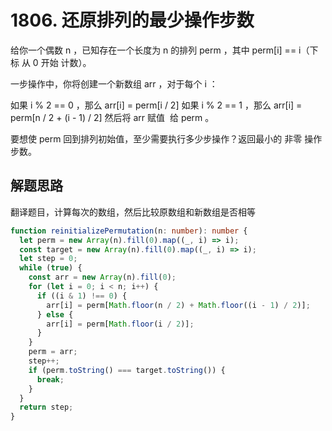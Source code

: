 # 1806. 还原排列的最少操作步数

给你一个偶数 n​​​​​​ ，已知存在一个长度为 n 的排列 perm ，其中 perm[i] == i​（下标 从 0 开始 计数）。

一步操作中，你将创建一个新数组 arr ，对于每个 i ：

如果 i % 2 == 0 ，那么 arr[i] = perm[i / 2]
如果 i % 2 == 1 ，那么 arr[i] = perm[n / 2 + (i - 1) / 2]
然后将 arr​​ 赋值 ​​ 给 perm 。

要想使 perm 回到排列初始值，至少需要执行多少步操作？返回最小的 非零 操作步数。

## 解题思路

翻译题目，计算每次的数组，然后比较原数组和新数组是否相等

```typescript
function reinitializePermutation(n: number): number {
  let perm = new Array(n).fill(0).map((_, i) => i);
  const target = new Array(n).fill(0).map((_, i) => i);
  let step = 0;
  while (true) {
    const arr = new Array(n).fill(0);
    for (let i = 0; i < n; i++) {
      if ((i & 1) !== 0) {
        arr[i] = perm[Math.floor(n / 2) + Math.floor((i - 1) / 2)];
      } else {
        arr[i] = perm[Math.floor(i / 2)];
      }
    }
    perm = arr;
    step++;
    if (perm.toString() === target.toString()) {
      break;
    }
  }
  return step;
}
```
